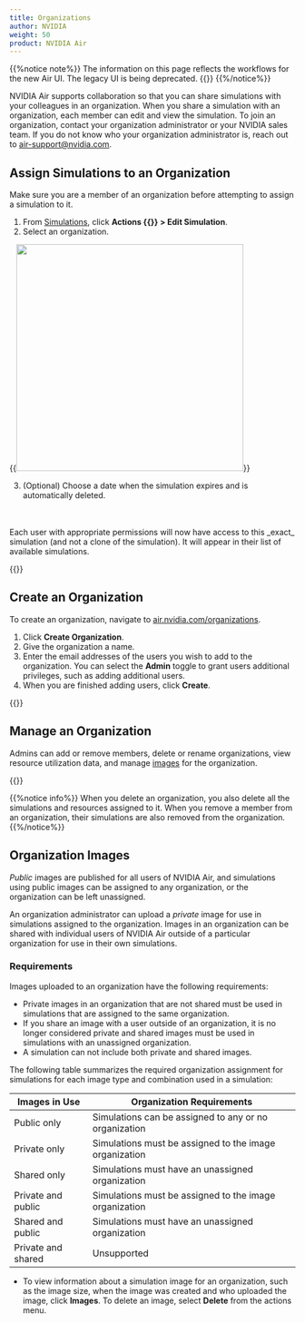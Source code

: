 ```yaml
---
title: Organizations
author: NVIDIA
weight: 50
product: NVIDIA Air
---
```

{{%notice note%}}
The information on this page reflects the workflows for the new Air UI. The legacy UI is being deprecated. {{<link title="Organizations (Legacy)" text="View documentation for the legacy UI">}}
{{%/notice%}}

NVIDIA Air supports collaboration so that you can share simulations with your colleagues in an organization. When you share a simulation with an organization, each member can edit and view the simulation. To join an organization, contact your organization administrator or your NVIDIA sales team. If you do not know who your organization administrator is, reach out to air-support@nvidia.com.

## Assign Simulations to an Organization

Make sure you are a member of an organization before attempting to assign a simulation to it.

1. From [Simulations](https://air.nvidia.com/simulations), click **Actions {{<img src="/images/guides/nvidia-air/ActionsButton.png" alt="">}} > Edit Simulation**.
2. Select an organization.

{{<img src="/images/guides/nvidia-air/EditSim.png" alt="" width="400px">}}

3. (Optional) Choose a date when the simulation expires and is automatically deleted.
<br>
<br>
Each user with appropriate permissions will now have access to this _exact_ simulation (and not a clone of the simulation). It will appear in their list of available simulations.

{{<img src="/images/guides/nvidia-air/SimulationOrganization.png" alt="" >}}

## Create an Organization

To create an organization, navigate to [air.nvidia.com/organizations](https://air.nvidia.com/organizations).

1. Click **Create Organization**.
2. Give the organization a name.
3. Enter the email addresses of the users you wish to add to the organization. You can select the **Admin** toggle to grant users additional privileges, such as adding additional users.
4. When you are finished adding users, click **Create**. 

{{<img src="/images/guides/nvidia-air/CreateOrganization.png" alt="">}}

## Manage an Organization

Admins can add or remove members, delete or rename organizations, view resource utilization data, and manage [images](#organization-images) for the organization.

{{<img src="/images/guides/nvidia-air/OrganizationMembers.png" alt="">}}

{{%notice info%}}
When you delete an organization, you also delete all the simulations and resources assigned to it. When you remove a member from an organization, their simulations are also removed from the organization.
{{%/notice%}}

## Organization Images

_Public_ images are published for all users of NVIDIA Air, and simulations using public images can be assigned to any organization, or the organization can be left unassigned.

An organization administrator can upload a _private_ image for use in simulations assigned to the organization. Images in an organization can be shared with individual users of NVIDIA Air outside of a particular organization for use in their own simulations.

### Requirements

Images uploaded to an organization have the following requirements:

- Private images in an organization that are not shared must be used in simulations that are assigned to the same organization.
- If you share an image with a user outside of an organization, it is no longer considered private and shared images must be used in simulations with an unassigned organization.
- A simulation can not include both private and shared images.

The following table summarizes the required organization assignment for simulations for each image type and combination used in a simulation:

| Images in Use | Organization Requirements |
| ------ | --------- |
| Public only | Simulations can be assigned to any or no organization | 
| Private only | Simulations must be assigned to the image organization |
| Shared only | Simulations must have an unassigned organization | 
| Private and public | Simulations must be assigned to the image organization |
| Shared and public | Simulations must have an unassigned organization |
| Private and shared | Unsupported |


- To view information about a simulation image for an organization, such as the image size, when the image was created and who uploaded the image, click **Images**. To delete an image, select **Delete** from the actions menu.
